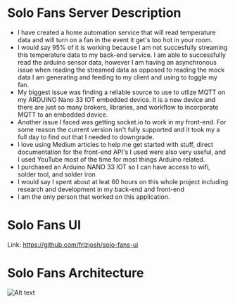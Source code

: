 # Solo Fans Server Description
- I have created a home automation service that will read temperature data and will turn on a fan in the event it get's too hot in your room. 
- I would say 95% of it is working because I am not succesfully streaming this temperature data to my back-end service. I am able to successfully read the arduino sensor data, however I am having an asynchronous issue when reading the streamed data as opposed to reading the mock data I am generating and feeding to my client and using to toggle my fan.
- My biggest issue was finding a reliable source to use to utlize MQTT on my ARDUINO Nano 33 IOT embedded device. It is a new device and there are just so many brokers, libraries, and workflow to incorporate MQTT to an embedded device.
- Another issue I faced was getting socket.io to work in my front-end. For some reason the current version isn't fully supported and it took my a full day to find out that I needed to downgrade.
- I love using Medium articles to help me get started with stuff, direct documentation for the front-end API's I used were also very useful, and I used YouTube most of the time for most things Arduino related.
- I purchased an Arduino NANO 33 IOT so I can have access to wifi, solder tool, and solder iron
- I would say I spent about at leat 60 hours on this whole project including research and development in my back-end and front-end
- I am the only person that worked on this application.


# Solo Fans UI
Link: https://github.com/frlzjosh/solo-fans-ui

# Solo Fans Architecture
![Alt text]("https://cdn.discordapp.com/attachments/739328290707210430/786280130367848488/FINAL_OFF-TOP_ARCHITECTURE.png") 
